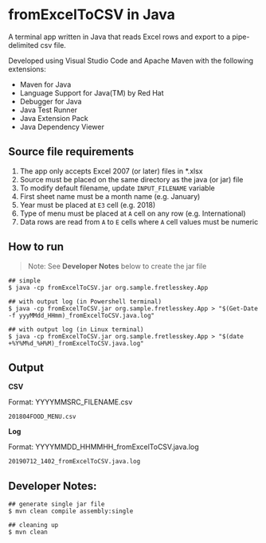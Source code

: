 # fromExcelToCSV in Java

A terminal app written in Java that reads Excel rows and export to a pipe-delimited csv file.

Developed using Visual Studio Code and Apache Maven with the following extensions:
- Maven for Java
- Language Support for Java(TM) by Red Hat
- Debugger for Java
- Java Test Runner
- Java Extension Pack
- Java Dependency Viewer

## Source file requirements
1. The app only accepts Excel 2007 (or later) files in *.xlsx
2. Source must be placed on the same directory as the java (or jar) file
3. To modify default filename, update `INPUT_FILENAME` variable
4. First sheet name must be a month name (e.g. January)
5. Year must be placed at `E3` cell (e.g. 2018)
6. Type of menu must be placed at `A` cell on any row (e.g. International)
7. Data rows are read from `A` to `E` cells where `A` cell values must be numeric

## How to run

> Note: See **Developer Notes** below to create the jar file

```
## simple
$ java -cp fromExcelToCSV.jar org.sample.fretlesskey.App
```
```
## with output log (in Powershell terminal)
$ java -cp fromExcelToCSV.jar org.sample.fretlesskey.App > "$(Get-Date -f yyyMMdd_HHmm)_fromExcelToCSV.java.log"
```
```
## with output log (in Linux terminal)
$ java -cp fromExcelToCSV.jar org.sample.fretlesskey.App > "$(date +%Y%M%d_%H%M)_fromExcelToCSV.java.log"
```

## Output

**CSV**

Format: YYYYMMSRC_FILENAME.csv
```
201804FOOD_MENU.csv
```
**Log**

Format: YYYYMMDD_HHMMHH_fromExcelToCSV.java.log
```
20190712_1402_fromExcelToCSV.java.log
```

## Developer Notes:

```
## generate single jar file
$ mvn clean compile assembly:single
```
```
## cleaning up
$ mvn clean
```